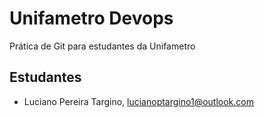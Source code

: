 # Unifametro Devops

Prática de Git para estudantes da Unifametro

## Estudantes
- Luciano Pereira Targino, lucianoptargino1@outlook.com
